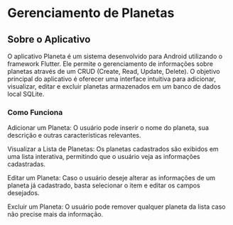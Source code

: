 # Gerenciamento de Planetas

## Sobre o Aplicativo

O aplicativo Planeta é um sistema desenvolvido para Android utilizando o framework Flutter. Ele permite o gerenciamento de informações sobre planetas através de um CRUD (Create, Read, Update, Delete). O objetivo principal do aplicativo é oferecer uma interface intuitiva para adicionar, visualizar, editar e excluir planetas armazenados em um banco de dados local SQLite.

### Como Funciona
Adicionar um Planeta: O usuário pode inserir o nome do planeta, sua descrição e outras características relevantes.

Visualizar a Lista de Planetas: Os planetas cadastrados são exibidos em uma lista interativa, permitindo que o usuário veja as informações cadastradas.

Editar um Planeta: Caso o usuário deseje alterar as informações de um planeta já cadastrado, basta selecionar o item e editar os campos desejados.

Excluir um Planeta: O usuário pode remover qualquer planeta da lista caso não precise mais da informação.
